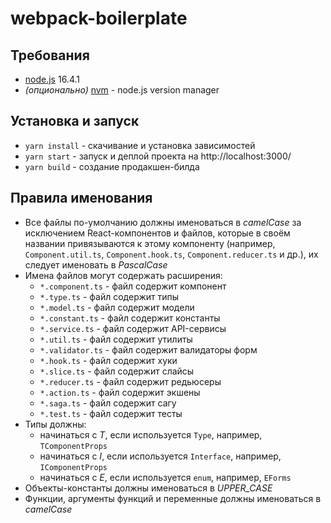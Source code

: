 # webpack-boilerplate

## Требования

- [node.js](https://nodejs.org/en/download/) 16.4.1
- *(опционально)* [nvm](https://github.com/coreybutler/nvm-windows) - node.js version manager

## Установка и запуск

- `yarn install` - скачивание и установка зависимостей
- `yarn start` - запуск и деплой проекта на http://localhost:3000/
- `yarn build` - создание продакшен-билда

## Правила именования

* Все файлы по-умолчанию должны именоваться в *camelCase* за исключением React-компонентов и файлов, которые в своём названии привязываются к этому компоненту (например, `Component.util.ts`, `Component.hook.ts`, `Component.reducer.ts` и др.), их следует именовать в *PascalCase*
* Имена файлов могут содержать расширения:
    * `*.component.ts` - файл содержит компонент
    * `*.type.ts` - файл содержит типы
    * `*.model.ts` - файл содержит модели
    * `*.constant.ts` - файл содержит константы
    * `*.service.ts` - файл содержит API-сервисы
    * `*.util.ts` - файл содержит утилиты
    * `*.validator.ts` - файл содержит валидаторы форм
    * `*.hook.ts` - файл содержит хуки
    * `*.slice.ts` - файл содержит слайсы
    * `*.reducer.ts` - файл содержит редьюсеры
    * `*.action.ts` - файл содержит экшены
    * `*.saga.ts` - файл содержит сагу
    * `*.test.ts` - файл содержит тесты
* Типы должны:
    * начинаться с *T*, если используется `Type`, например, `TComponentProps`
    * начинаться с *I*, если используется `Interface`, например, `IComponentProps`
    * начинаться с *E*, если используется `enum`, например, `EForms`
* Объекты-константы должны именоваться в *UPPER_CASE*
* Функции, аргументы функций и переменные должны именоваться в *camelCase*
